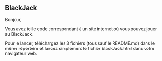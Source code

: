 BlackJack
-----------------
Bonjour, 

Vous avez ici le code correspondant à un site internet où vous pouvez jouer au BlackJack. 

Pour le lancer, téléchargez les 3 fichiers (tous sauf le README.md) dans le même répertoire et lancez simplement le fichier blackJack.html dans votre navigateur web.
